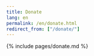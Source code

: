 ```yaml
---
title: Donate
lang: en
permalink: /en/donate.html
redirect_from: ["/donate/"]
---
```


{% include pages/donate.md %}
   
